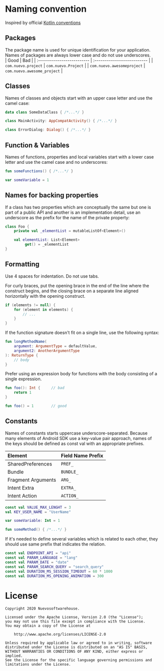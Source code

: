 # Naming convention
Inspired by official [Kotlin conventions](https://kotlinlang.org/docs/reference/coding-conventions.html#naming-rules)

## Packages
The package name is used for unique identification for your application. Names of packages are always lower case and do not use underscores.    
| Good           			  | Bad   				         |
| :-------------------------- | :--------------------------- |
| `com.nuevo.project` 		  | `com.nuevo.Project` 		 |
| `com.nuevo.awesomeproject` | `com.nuevo.awesome_project` |

## Classes

Names of classes and objects start with an upper case letter and use the camel case:

```kotlin
data class SomeDataClass { /*...*/ }

class MainActivity: AppCompatActivity() { /*...*/ }

class ErrorDialog: Dialog() { /*...*/ }
```

## Function & Variables

Names of functions, properties and local variables start with a lower case letter and use the camel case and no underscores:

```kotlin
fun someFunctions() { /*...*/ }

var someVariable = 1
```

## Names for backing properties

If a class has two properties which are conceptually the same but one is part of a public API and another is an implementation detail, use an underscore as the prefix for the name of the private property:

```kotlin
class Foo {
    private val _elementList = mutableListOf<Element>()

    val elementList: List<Element>
         get() = _elementList
}
```

## Formatting

Use 4 spaces for indentation. Do not use tabs.

For curly braces, put the opening brace in the end of the line where the construct begins, and the closing brace on a separate line aligned horizontally with the opening construct.

```kotlin
if (elements != null) {
    for (element in elements) {
        // ...
    }
}
```

If the function signature doesn't fit on a single line, use the following syntax:

```kotlin
fun longMethodName(
    argument: ArgumentType = defaultValue,
    argument2: AnotherArgumentType
): ReturnType {
    // body
}
```

Prefer using an expression body for functions with the body consisting of a single expression.

```kotlin
fun foo(): Int {     // bad
    return 1
}

fun foo() = 1        // good
```
## Constants

Names of constants starts uppercase underscore-separated. Because many elements of Android SDK use a key-value pair approach,  names of the keys should be defined as const val with an appropriate prefixes.

| Element            | Field Name Prefix   |
| :----------------- | :------------------ |
| SharedPreferences  | `PREF_`             |
| Bundle             | `BUNDLE_`           |
| Fragment Arguments | `ARG_`        	   |
| Intent Extra       | `EXTRA_`            |
| Intent Action      | `ACTION_`           |

```kotlin
const val VALUE_MAX_LENGHT = 3
val KEY_USER_NAME = "UserName"

var someVariable: Int = 1

fun someMethod() { /*...*/ }

```

If it's needed to define several variables which is related to each other, they should use same prefix that indicates the relation.

```kotlin
const val ENDPOINT_API = "api"
const val PARAM_LANGUAGE = "lang"
const val PARAM_DATE = "date"
const val PARAM_SEARCH_QUERY = "search_query"
const val DURATION_MS_SESSION_TIMEOUT = 60 * 1000
const val DURATION_MS_OPENING_ANIMATION = 300
```

# License

```
Copyright 2020 Nuevosoftwarehouse.

Licensed under the Apache License, Version 2.0 (the "License");
you may not use this file except in compliance with the License.
You may obtain a copy of the License at

    http://www.apache.org/licenses/LICENSE-2.0

Unless required by applicable law or agreed to in writing, software
distributed under the License is distributed on an "AS IS" BASIS,
WITHOUT WARRANTIES OR CONDITIONS OF ANY KIND, either express or implied.
See the License for the specific language governing permissions and
limitations under the License.
```
